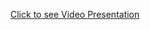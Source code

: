 [Click to see Video Presentation](https://1drv.ms/v/c/ea92c7348debbee9/ER7_cFkRk4hEtIyyMZnUDZ4BwkNqGPTRoRQVO-Wv_HKkRA?e=uRoUYJ)

